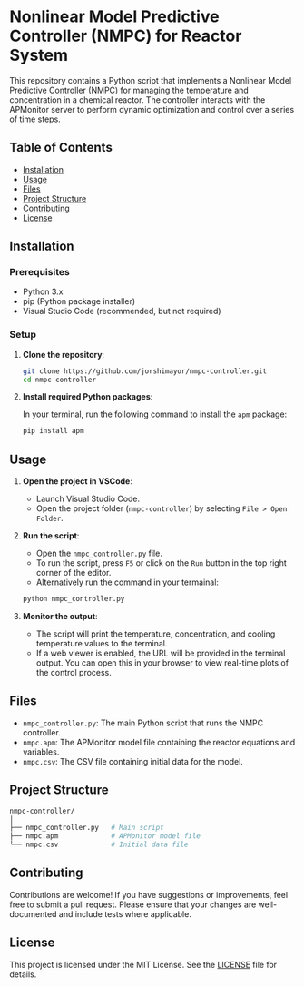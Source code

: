 
# Nonlinear Model Predictive Controller (NMPC) for Reactor System

This repository contains a Python script that implements a Nonlinear Model Predictive Controller (NMPC) for managing the temperature and concentration in a chemical reactor. The controller interacts with the APMonitor server to perform dynamic optimization and control over a series of time steps.

## Table of Contents

- [Installation](#installation)
- [Usage](#usage)
- [Files](#files)
- [Project Structure](#project-structure)
- [Contributing](#contributing)
- [License](#license)

## Installation

### Prerequisites

- Python 3.x
- pip (Python package installer)
- Visual Studio Code (recommended, but not required)

### Setup

1. **Clone the repository**:

   ```bash
   git clone https://github.com/jorshimayor/nmpc-controller.git
   cd nmpc-controller
   ```

2. **Install required Python packages**:

   In your terminal, run the following command to install the `apm` package:

   ```bash
   pip install apm
   ```

## Usage

1. **Open the project in VSCode**:

   - Launch Visual Studio Code.
   - Open the project folder (`nmpc-controller`) by selecting `File > Open Folder`.

2. **Run the script**:

   - Open the `nmpc_controller.py` file.
   - To run the script, press `F5` or click on the `Run` button in the top right corner of the editor.
   - Alternatively run the command in your termainal:

   ```bash
   python nmpc_controller.py
    ```

3. **Monitor the output**:

   - The script will print the temperature, concentration, and cooling temperature values to the terminal.
   - If a web viewer is enabled, the URL will be provided in the terminal output. You can open this in your browser to view real-time plots of the control process.

## Files

- `nmpc_controller.py`: The main Python script that runs the NMPC controller.
- `nmpc.apm`: The APMonitor model file containing the reactor equations and variables.
- `nmpc.csv`: The CSV file containing initial data for the model.

## Project Structure

```bash
nmpc-controller/
│
├── nmpc_controller.py   # Main script
├── nmpc.apm             # APMonitor model file
└── nmpc.csv             # Initial data file
```

## Contributing

Contributions are welcome! If you have suggestions or improvements, feel free to submit a pull request. Please ensure that your changes are well-documented and include tests where applicable.

## License

This project is licensed under the MIT License. See the [LICENSE](LICENSE) file for details.
